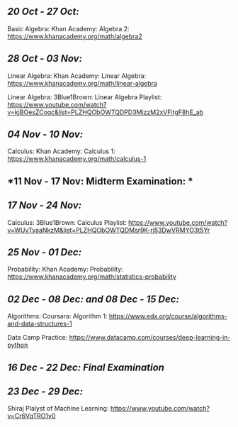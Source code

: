 ## *20 Oct - 27 Oct:* 

Basic Algebra: Khan Academy: Algebra 2: https://www.khanacademy.org/math/algebra2

## *28 Oct - 03 Nov:*

Linear Algebra: Khan Academy: Linear Algebra: https://www.khanacademy.org/math/linear-algebra

Linear Algebra: 3Blue1Brown: Linear Algebra Playlist: https://www.youtube.com/watch?v=kjBOesZCoqc&list=PLZHQObOWTQDPD3MizzM2xVFitgF8hE_ab 

## *04 Nov - 10 Nov:*

Calculus: Khan Academy: Calculus 1: https://www.khanacademy.org/math/calculus-1

## *11 Nov - 17 Nov: Midterm Examination: *

## *17 Nov - 24 Nov:*

Calculus:  3Blue1Brown: Calculus Playlist: https://www.youtube.com/watch?v=WUvTyaaNkzM&list=PLZHQObOWTQDMsr9K-rj53DwVRMYO3t5Yr

## *25 Nov - 01 Dec:*

Probability: Khan Academy: Probability: https://www.khanacademy.org/math/statistics-probability

## *02 Dec - 08 Dec: and  08 Dec - 15 Dec:*

Algorithms: Coursara: Algorithm 1: https://www.edx.org/course/algorithms-and-data-structures-1

Data Camp Practice: https://www.datacamp.com/courses/deep-learning-in-python

## *16 Dec - 22 Dec:  Final Examination*

## *23 Dec - 29 Dec:*

Shiraj Plalyst of Machine Learning: https://www.youtube.com/watch?v=Cr6VqTRO1v0
